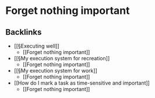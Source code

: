 # Forget nothing important

## Backlinks
* [[§Executing well]]
	* [[Forget nothing important]]
* [[§My execution system for recreation]]
	* [[Forget nothing important]]
* [[§My execution system for work]]
	* [[Forget nothing important]]
* [[How do I mark a task as time-sensitive and important]]
	* [[Forget nothing important]]

<!-- {BearID:05E966F6-B652-452E-9EEA-13635E2B811E-2669-00000D8F5F088B3A} -->
